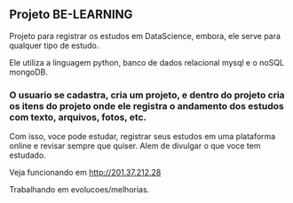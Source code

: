 ## Projeto BE-LEARNING

Projeto para registrar os estudos em DataScience, embora, ele serve para qualquer tipo de estudo.

Ele utiliza a linguagem python, banco de dados relacional mysql e o noSQL mongoDB.

### O usuario se cadastra, cria um projeto, e dentro do projeto cria os itens do projeto onde ele registra o andamento dos estudos com texto, arquivos, fotos, etc.

Com isso, voce pode estudar, registrar seus estudos em uma plataforma online e revisar sempre que quiser. Alem de divulgar o que voce tem estudado.

Veja funcionando em http://201.37.212.28

Trabalhando em evolucoes/melhorias.
